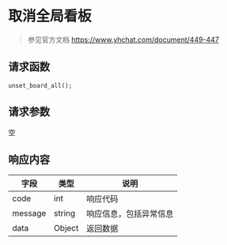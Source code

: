 # 取消全局看板

> 参见官方文档 https://www.yhchat.com/document/449-447

## 请求函数

`unset_board_all();`

## 请求参数

空

## 响应内容

| 字段 | 类型 | 说明 |
| --- | --- | --- |
| code | int | 响应代码 |
| message | string | 响应信息，包括异常信息 |
| data | Object | 返回数据 |
